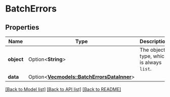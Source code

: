 # BatchErrors

## Properties

Name | Type | Description | Notes
------------ | ------------- | ------------- | -------------
**object** | Option<**String**> | The object type, which is always `list`. | [optional]
**data** | Option<[**Vec<models::BatchErrorsDataInner>**](Batch_errors_data_inner.md)> |  | [optional]

[[Back to Model list]](../README.md#documentation-for-models) [[Back to API list]](../README.md#documentation-for-api-endpoints) [[Back to README]](../README.md)


